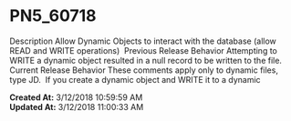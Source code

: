 # PN5_60718

Description Allow Dynamic Objects to interact with the database (allow READ and WRITE operations)  Previous Release Behavior Attempting to WRITE a dynamic object resulted in a null record to be written to the file.  Current Release Behavior These comments apply only to dynamic files, type JD.  If you create a dynamic object and WRITE it to a dynamic  

**Created At:** 3/12/2018 10:59:59 AM  
**Updated At:** 3/12/2018 11:00:33 AM  

